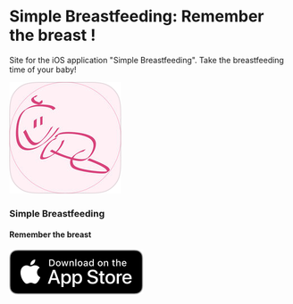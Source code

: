 # Simple Breastfeeding: Remember the breast !

Site for the iOS application "Simple Breastfeeding". Take the breastfeeding time of your baby!

![Logo](logo.png)

### Simple Breastfeeding

#### Remember the breast

[![App_Store_logo](Download_on_the_App_Store_Badge_US-UK_RGB_blk_092917.svg)](https://itunes.apple.com/es/app/simple-breastfeeding/id1448035116?mt=8)
